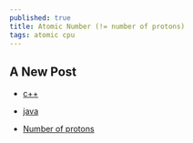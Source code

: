 ```yaml
---
published: true
title: Atomic Number (!= number of protons)
tags: atomic cpu
---
```

## A New Post

- [c++](https://en.cppreference.com/w/cpp/atomic/atomic)
- [java]()

- [Number of protons](https://en.wikipedia.org/wiki/Atomic_number)